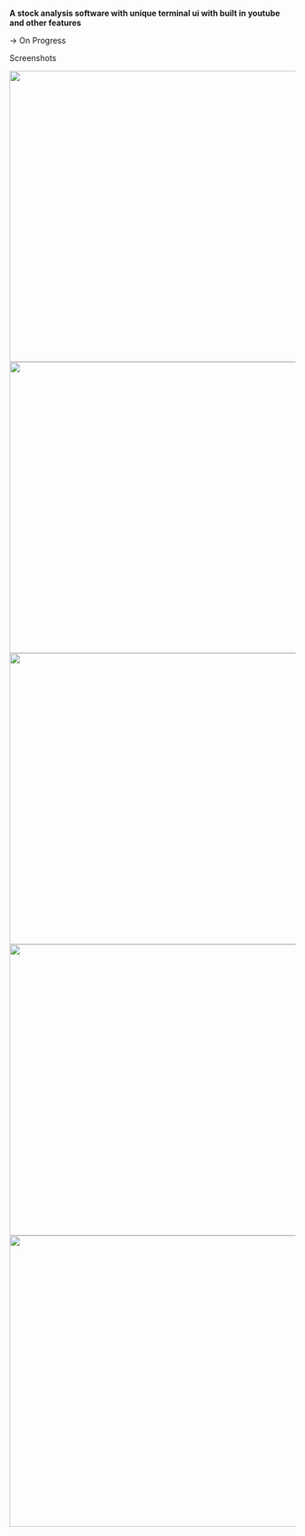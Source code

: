 **A stock analysis software with unique terminal ui with built in youtube and other features**

-> On Progress

Screenshots

<p align="center">
  <img src="https://i.postimg.cc/PqfwZxT4/Screenshot-2021-12-17-at-11-23-24-AM.png" width="512">
  <img src="https://i.postimg.cc/76fJsWCJ/Screenshot-2021-12-17-at-11-23-55-AM.png" width="512">
  <img src="https://i.postimg.cc/1t2nLr6C/Screenshot-2021-12-17-at-11-24-31-AM.png" width="512">
  <img src="https://i.postimg.cc/15xVBMy4/Screenshot-2021-12-17-at-11-25-45-AM.png" width="512">
  <img src="https://i.postimg.cc/c4QgbYJh/Screenshot-2021-12-17-at-11-26-36-AM.png" width="512">
</p>